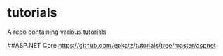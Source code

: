 # tutorials
A repo containing various tutorials

##ASP.NET Core
https://github.com/epkatz/tutorials/tree/master/aspnet
